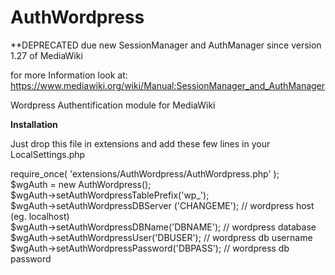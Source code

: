 AuthWordpress
=============

**DEPRECATED due new SessionManager and AuthManager since version 1.27 of MediaWiki

for more Information look at: https://www.mediawiki.org/wiki/Manual:SessionManager_and_AuthManager

Wordpress Authentification module for MediaWiki

**Installation**

Just drop this file in extensions and add these few lines in your LocalSettings.php

require_once( 'extensions/AuthWordpress/AuthWordpress.php' );<br/>
$wgAuth = new AuthWordpress();<br/>
$wgAuth->setAuthWordpressTablePrefix('wp_');<br/>
$wgAuth->setAuthWordpressDBServer ('CHANGEME');    // wordpress host (eg. localhost)<br/>
$wgAuth->setAuthWordpressDBName('DBNAME');         // wordpress database<br/>
$wgAuth->setAuthWordpressUser('DBUSER');           // wordpress db username<br/>
$wgAuth->setAuthWordpressPassword('DBPASS');       // wordpress db password<br/>
